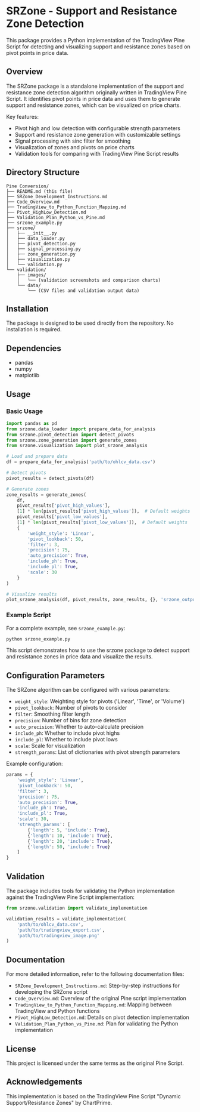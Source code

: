 # SRZone - Support and Resistance Zone Detection

This package provides a Python implementation of the TradingView Pine Script for detecting and visualizing support and resistance zones based on pivot points in price data.

## Overview

The SRZone package is a standalone implementation of the support and resistance zone detection algorithm originally written in TradingView Pine Script. It identifies pivot points in price data and uses them to generate support and resistance zones, which can be visualized on price charts.

Key features:

- Pivot high and low detection with configurable strength parameters
- Support and resistance zone generation with customizable settings
- Signal processing with sinc filter for smoothing
- Visualization of zones and pivots on price charts
- Validation tools for comparing with TradingView Pine Script results

## Directory Structure

```
Pine Conversion/
├── README.md (this file)
├── SRZone_Development_Instructions.md
├── Code_Overview.md
├── TradingView_to_Python_Function_Mapping.md
├── Pivot_HighLow_Detection.md
├── Validation_Plan_Python_vs_Pine.md
├── srzone_example.py
├── srzone/
│   ├── __init__.py
│   ├── data_loader.py
│   ├── pivot_detection.py
│   ├── signal_processing.py
│   ├── zone_generation.py
│   ├── visualization.py
│   └── validation.py
└── validation/
    ├── images/
    │   └── (validation screenshots and comparison charts)
    └── data/
        └── (CSV files and validation output data)
```

## Installation

The package is designed to be used directly from the repository. No installation is required.

## Dependencies

- pandas
- numpy
- matplotlib

## Usage

### Basic Usage

```python
import pandas as pd
from srzone.data_loader import prepare_data_for_analysis
from srzone.pivot_detection import detect_pivots
from srzone.zone_generation import generate_zones
from srzone.visualization import plot_srzone_analysis

# Load and prepare data
df = prepare_data_for_analysis('path/to/ohlcv_data.csv')

# Detect pivots
pivot_results = detect_pivots(df)

# Generate zones
zone_results = generate_zones(
    df,
    pivot_results['pivot_high_values'],
    [1] * len(pivot_results['pivot_high_values']),  # Default weights
    pivot_results['pivot_low_values'],
    [1] * len(pivot_results['pivot_low_values']),  # Default weights
    {
        'weight_style': 'Linear',
        'pivot_lookback': 50,
        'filter': 3,
        'precision': 75,
        'auto_precision': True,
        'include_ph': True,
        'include_pl': True,
        'scale': 30
    }
)

# Visualize results
plot_srzone_analysis(df, pivot_results, zone_results, {}, 'srzone_output.png')
```

### Example Script

For a complete example, see `srzone_example.py`:

```python
python srzone_example.py
```

This script demonstrates how to use the srzone package to detect support and resistance zones in price data and visualize the results.

## Configuration Parameters

The SRZone algorithm can be configured with various parameters:

- `weight_style`: Weighting style for pivots ('Linear', 'Time', or 'Volume')
- `pivot_lookback`: Number of pivots to consider
- `filter`: Smoothing filter length
- `precision`: Number of bins for zone detection
- `auto_precision`: Whether to auto-calculate precision
- `include_ph`: Whether to include pivot highs
- `include_pl`: Whether to include pivot lows
- `scale`: Scale for visualization
- `strength_params`: List of dictionaries with pivot strength parameters

Example configuration:

```python
params = {
    'weight_style': 'Linear',
    'pivot_lookback': 50,
    'filter': 3,
    'precision': 75,
    'auto_precision': True,
    'include_ph': True,
    'include_pl': True,
    'scale': 30,
    'strength_params': [
        {'length': 5, 'include': True},
        {'length': 10, 'include': True},
        {'length': 20, 'include': True},
        {'length': 50, 'include': True}
    ]
}
```

## Validation

The package includes tools for validating the Python implementation against the TradingView Pine Script implementation:

```python
from srzone.validation import validate_implementation

validation_results = validate_implementation(
    'path/to/ohlcv_data.csv',
    'path/to/tradingview_export.csv',
    'path/to/tradingview_image.png'
)
```

## Documentation

For more detailed information, refer to the following documentation files:

- `SRZone_Development_Instructions.md`: Step-by-step instructions for developing the SRZone script
- `Code_Overview.md`: Overview of the original Pine script implementation
- `TradingView_to_Python_Function_Mapping.md`: Mapping between TradingView and Python functions
- `Pivot_HighLow_Detection.md`: Details on pivot detection implementation
- `Validation_Plan_Python_vs_Pine.md`: Plan for validating the Python implementation

## License

This project is licensed under the same terms as the original Pine Script.

## Acknowledgements

This implementation is based on the TradingView Pine Script "Dynamic Support/Resistance Zones" by ChartPrime.
